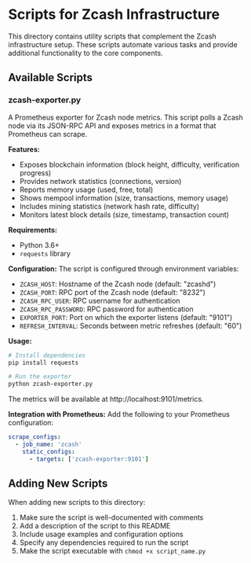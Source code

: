 # Scripts for Zcash Infrastructure

This directory contains utility scripts that complement the Zcash infrastructure
setup. These scripts automate various tasks and provide additional functionality
to the core components.

## Available Scripts

### zcash-exporter.py

A Prometheus exporter for Zcash node metrics. This script polls a Zcash node via
its JSON-RPC API and exposes metrics in a format that Prometheus can scrape.

**Features:**
- Exposes blockchain information (block height, difficulty, verification progress)
- Provides network statistics (connections, version)
- Reports memory usage (used, free, total)
- Shows mempool information (size, transactions, memory usage)
- Includes mining statistics (network hash rate, difficulty)
- Monitors latest block details (size, timestamp, transaction count)

**Requirements:**
- Python 3.6+
- `requests` library

**Configuration:**
The script is configured through environment variables:
- `ZCASH_HOST`: Hostname of the Zcash node (default: "zcashd")
- `ZCASH_PORT`: RPC port of the Zcash node (default: "8232")
- `ZCASH_RPC_USER`: RPC username for authentication
- `ZCASH_RPC_PASSWORD`: RPC password for authentication
- `EXPORTER_PORT`: Port on which the exporter listens (default: "9101")
- `REFRESH_INTERVAL`: Seconds between metric refreshes (default: "60")

**Usage:**
```bash
# Install dependencies
pip install requests

# Run the exporter
python zcash-exporter.py
```

The metrics will be available at http://localhost:9101/metrics.

**Integration with Prometheus:**
Add the following to your Prometheus configuration:

```yaml
scrape_configs:
  - job_name: 'zcash'
    static_configs:
      - targets: ['zcash-exporter:9101']
```

## Adding New Scripts

When adding new scripts to this directory:

1. Make sure the script is well-documented with comments
2. Add a description of the script to this README
3. Include usage examples and configuration options
4. Specify any dependencies required to run the script
5. Make the script executable with `chmod +x script_name.py`
